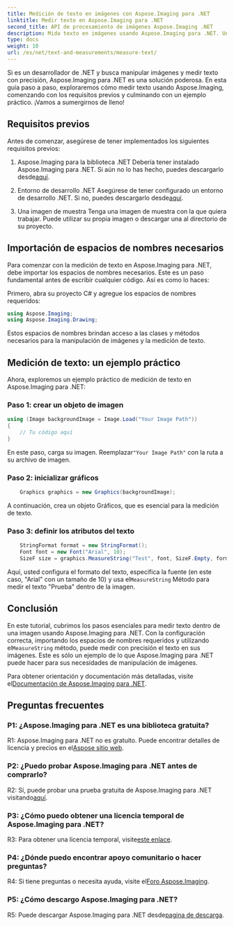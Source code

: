 ```yaml
---
title: Medición de texto en imágenes con Aspose.Imaging para .NET
linktitle: Medir texto en Aspose.Imaging para .NET
second_title: API de procesamiento de imágenes Aspose.Imaging .NET
description: Mida texto en imágenes usando Aspose.Imaging para .NET. Una potente biblioteca .NET. Medición de texto precisa y eficiente.
type: docs
weight: 10
url: /es/net/text-and-measurements/measure-text/
---
```

Si es un desarrollador de .NET y busca manipular imágenes y medir texto con precisión, Aspose.Imaging para .NET es una solución poderosa. En esta guía paso a paso, exploraremos cómo medir texto usando Aspose.Imaging, comenzando con los requisitos previos y culminando con un ejemplo práctico. ¡Vamos a sumergirnos de lleno!

## Requisitos previos

Antes de comenzar, asegúrese de tener implementados los siguientes requisitos previos:

1. Aspose.Imaging para la biblioteca .NET
 Debería tener instalado Aspose.Imaging para .NET. Si aún no lo has hecho, puedes descargarlo desde[aquí](https://releases.aspose.com/imaging/net/).

2. Entorno de desarrollo .NET
 Asegúrese de tener configurado un entorno de desarrollo .NET. Si no, puedes descargarlo desde[aquí](https://dotnet.microsoft.com/download).

3. Una imagen de muestra
Tenga una imagen de muestra con la que quiera trabajar. Puede utilizar su propia imagen o descargar una al directorio de su proyecto.

## Importación de espacios de nombres necesarios

Para comenzar con la medición de texto en Aspose.Imaging para .NET, debe importar los espacios de nombres necesarios. Este es un paso fundamental antes de escribir cualquier código. Así es como lo haces:

Primero, abra su proyecto C# y agregue los espacios de nombres requeridos:

```csharp
using Aspose.Imaging;
using Aspose.Imaging.Drawing;
```

Estos espacios de nombres brindan acceso a las clases y métodos necesarios para la manipulación de imágenes y la medición de texto.

## Medición de texto: un ejemplo práctico

Ahora, exploremos un ejemplo práctico de medición de texto en Aspose.Imaging para .NET:

### Paso 1: crear un objeto de imagen

```csharp
using (Image backgroundImage = Image.Load("Your Image Path"))
{
    // Tu código aquí
}
```

 En este paso, carga su imagen. Reemplazar`"Your Image Path"` con la ruta a su archivo de imagen.

### Paso 2: inicializar gráficos

```csharp
    Graphics graphics = new Graphics(backgroundImage);
```

A continuación, crea un objeto Gráficos, que es esencial para la medición de texto.

### Paso 3: definir los atributos del texto

```csharp
    StringFormat format = new StringFormat();
    Font font = new Font("Arial", 10);
    SizeF size = graphics.MeasureString("Test", font, SizeF.Empty, format);
```

 Aquí, usted configura el formato del texto, especifica la fuente (en este caso, "Arial" con un tamaño de 10) y usa el`MeasureString` Método para medir el texto "Prueba" dentro de la imagen.

## Conclusión

En este tutorial, cubrimos los pasos esenciales para medir texto dentro de una imagen usando Aspose.Imaging para .NET. Con la configuración correcta, importando los espacios de nombres requeridos y utilizando el`MeasureString` método, puede medir con precisión el texto en sus imágenes. Este es sólo un ejemplo de lo que Aspose.Imaging para .NET puede hacer para sus necesidades de manipulación de imágenes.

 Para obtener orientación y documentación más detalladas, visite el[Documentación de Aspose.Imaging para .NET](https://reference.aspose.com/imaging/net/).

## Preguntas frecuentes

### P1: ¿Aspose.Imaging para .NET es una biblioteca gratuita?

 R1: Aspose.Imaging para .NET no es gratuito. Puede encontrar detalles de licencia y precios en el[Aspose sitio web](https://purchase.aspose.com/buy).

### P2: ¿Puedo probar Aspose.Imaging para .NET antes de comprarlo?

 R2: Sí, puede probar una prueba gratuita de Aspose.Imaging para .NET visitando[aquí](https://releases.aspose.com/). 

### P3: ¿Cómo puedo obtener una licencia temporal de Aspose.Imaging para .NET?

 R3: Para obtener una licencia temporal, visite[este enlace](https://purchase.aspose.com/temporary-license/).

### P4: ¿Dónde puedo encontrar apoyo comunitario o hacer preguntas?

 R4: Si tiene preguntas o necesita ayuda, visite el[Foro Aspose.Imaging](https://forum.aspose.com/).

### P5: ¿Cómo descargo Aspose.Imaging para .NET?

 R5: Puede descargar Aspose.Imaging para .NET desde[pagina de descarga](https://releases.aspose.com/imaging/net/).